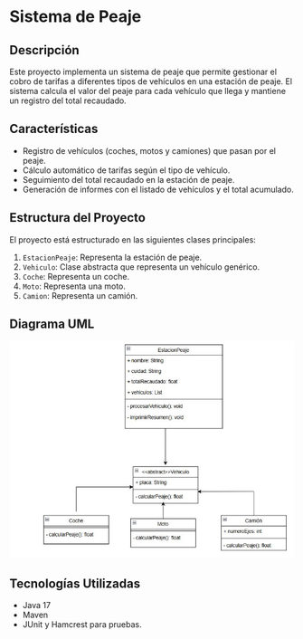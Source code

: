 # Sistema de Peaje

## Descripción
Este proyecto implementa un sistema de peaje que permite gestionar el cobro de tarifas a diferentes tipos de vehículos en una estación de peaje. El sistema calcula el valor del peaje para cada vehículo que llega y mantiene un registro del total recaudado.

## Características
- Registro de vehículos (coches, motos y camiones) que pasan por el peaje.
- Cálculo automático de tarifas según el tipo de vehículo.
- Seguimiento del total recaudado en la estación de peaje.
- Generación de informes con el listado de vehículos y el total acumulado.

## Estructura del Proyecto
El proyecto está estructurado en las siguientes clases principales:

1. `EstacionPeaje`: Representa la estación de peaje.
2. `Vehiculo`: Clase abstracta que representa un vehículo genérico.
3. `Coche`: Representa un coche.
4. `Moto`: Representa una moto.
5. `Camion`: Representa un camión.

## Diagrama UML

![Diagrama UML](src/main/resources/diagramaUML.jpg)

## Tecnologías Utilizadas

- Java 17 
- Maven
- JUnit y Hamcrest para pruebas.
